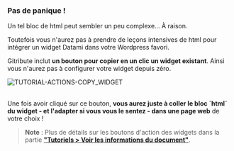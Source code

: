 ### Pas de panique !

Un tel bloc de html peut sembler un peu complexe... À raison.

Toutefois vous n'aurez pas à prendre de leçons intensives de html pour intégrer un widget Datami dans votre Wordpress favori.

Gitribute inclut **un bouton pour copier en un clic un widget existant**. Ainsi vous n'aurez pas à configurer votre widget depuis zéro.

<div>
  <img
    alt="TUTORIAL-ACTIONS-COPY_WIDGET"
    src="https://raw.githubusercontent.com/multi-coop/vizboard-website-content/main/images/tutorial/commented/tutorial-08.png"
    />
</div>

<br>

Une fois avoir cliqué sur ce bouton, **vous aurez juste à coller le bloc ˋhtmlˋ du widget - et l'adapter si vous vous le sentez - dans une page web** de votre choix !

> **Note** : Plus de détails sur les boutons d'action des widgets dans la partie **["Tutoriels > Voir les informations du document"](/tutorial-actions)**.
